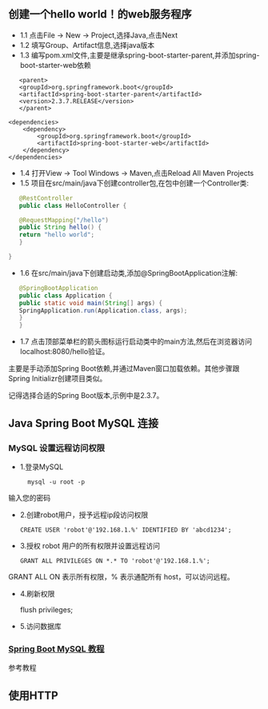 ## 创建一个hello world！的web服务程序

- 1.1 点击File -> New -> Project,选择Java,点击Next
- 1.2 填写Group、Artifact信息,选择java版本
- 1.3  编写pom.xml文件,主要是继承spring-boot-starter-parent,并添加spring-boot-starter-web依赖
```在pom.xml中添加Spring Boot依赖:
   <parent>
   <groupId>org.springframework.boot</groupId>
   <artifactId>spring-boot-starter-parent</artifactId>
   <version>2.3.7.RELEASE</version>
   </parent>

<dependencies>
    <dependency>
        <groupId>org.springframework.boot</groupId>
        <artifactId>spring-boot-starter-web</artifactId>
    </dependency>
</dependencies>
```
- 1.4 打开View -> Tool Windows -> Maven,点击Reload All Maven Projects
- 1.5 项目在src/main/java下创建controller包,在包中创建一个Controller类:
```java
   @RestController
   public class HelloController {

   @RequestMapping("/hello")
   public String hello() {
   return "hello world";
   }

}
```

- 1.6 在src/main/java下创建启动类,添加@SpringBootApplication注解:
```java  
   @SpringBootApplication
   public class Application {
   public static void main(String[] args) {
   SpringApplication.run(Application.class, args);
   }
   }
```
- 1.7 点击顶部菜单栏的箭头图标运行启动类中的main方法,然后在浏览器访问localhost:8080/hello验证。

主要是手动添加Spring Boot依赖,并通过Maven窗口加载依赖。其他步骤跟Spring Initializr创建项目类似。

记得选择合适的Spring Boot版本,示例中是2.3.7。

## Java Spring Boot MySQL 连接

### MySQL 设置远程访问权限

- 1.登录MySQL

        mysql -u root -p

输入您的密码

- 2.创建robot用户，授予远程ip段访问权限

      CREATE USER 'robot'@'192.168.1.%' IDENTIFIED BY 'abcd1234';

- 3.授权 robot 用户的所有权限并设置远程访问

      GRANT ALL PRIVILEGES ON *.* TO 'robot'@'192.168.1.%';

GRANT ALL ON 表示所有权限，% 表示通配所有 host，可以访问远程。

- 4.刷新权限

    flush privileges;


- 5.访问数据库

### [Spring Boot MySQL 教程](https://geek-docs.com/spring-boot/spring-boot-tutorials/mysql.html)
参考教程

## 使用HTTP
